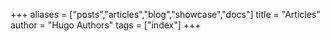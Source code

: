 +++
aliases = ["posts","articles","blog","showcase","docs"]
title = "Articles"
author = "Hugo Authors"
tags = ["index"]
+++
